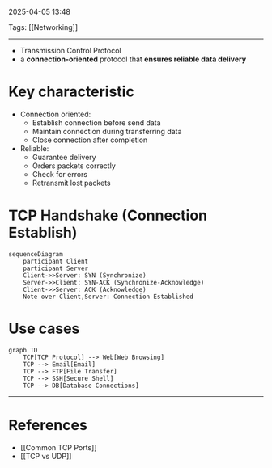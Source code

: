 2025-04-05 13:48

Tags: [[Networking]]

---

- Transmission Control Protocol
- a **connection-oriented** protocol that **ensures reliable data delivery**

# Key characteristic

- Connection oriented:
  - Establish connection before send data
  - Maintain connection during transferring data
  - Close connection after completion
- Reliable:
  - Guarantee delivery
  - Orders packets correctly
  - Check for errors
  - Retransmit lost packets

# TCP Handshake (Connection Establish)

```mermaid
sequenceDiagram
    participant Client
    participant Server
    Client->>Server: SYN (Synchronize)
    Server->>Client: SYN-ACK (Synchronize-Acknowledge)
    Client->>Server: ACK (Acknowledge)
    Note over Client,Server: Connection Established
```

# Use cases

```mermaid
graph TD
    TCP[TCP Protocol] --> Web[Web Browsing]
    TCP --> Email[Email]
    TCP --> FTP[File Transfer]
    TCP --> SSH[Secure Shell]
    TCP --> DB[Database Connections]
```

---

# References

- [[Common TCP Ports]]
- [[TCP vs UDP]]
